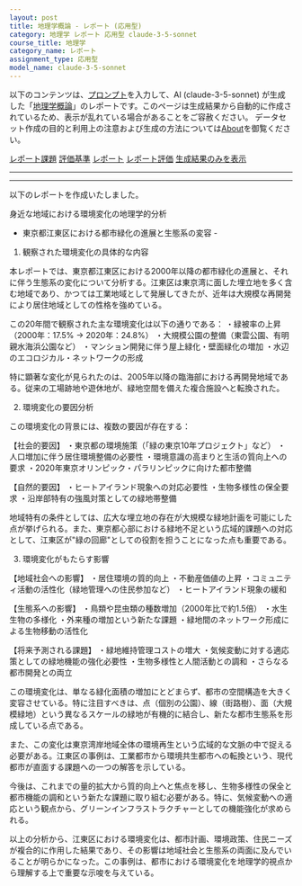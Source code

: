 ```yaml
---
layout: post
title: 地理学概論 - レポート (応用型)
category: 地理学 レポート 応用型 claude-3-5-sonnet
course_title: 地理学
category_name: レポート
assignment_type: 応用型
model_name: claude-3-5-sonnet
---
```


以下のコンテンツは、[プロンプト](https://github.com/takedatoshiyuki/synthetic_assignments/tree/main/generated/地理学/claude-3-5-sonnet/prompt_レポート-応用型.md)を入力して、AI (claude-3-5-sonnet) が生成した「[地理学概論](/contents/地理学/)」のレポートです。このページは生成結果から自動的に作成されているため、表示が乱れている場合があることをご容赦ください。
データセット作成の目的と利用上の注意および生成の方法については[About](/About)を御覧ください。

[レポート課題](../レポート課題-応用型)
[評価基準](../評価基準-応用型)
[レポート](../レポート-応用型)
[レポート評価](../レポート評価-応用型)
[生成結果のみを表示](https://github.com/takedatoshiyuki/synthetic_assignments/tree/main/generated/地理学/claude-3-5-sonnet/レポート-応用型.md)
  

***
***
  
以下のレポートを作成いたしました。

身近な地域における環境変化の地理学的分析
- 東京都江東区における都市緑化の進展と生態系の変容 -

1. 観察された環境変化の具体的な内容

本レポートでは、東京都江東区における2000年以降の都市緑化の進展と、それに伴う生態系の変化について分析する。江東区は東京湾に面した埋立地を多く含む地域であり、かつては工業地域として発展してきたが、近年は大規模な再開発により居住地域としての性格を強めている。

この20年間で観察された主な環境変化は以下の通りである：
・緑被率の上昇（2000年：17.5% → 2020年：24.8%）
・大規模公園の整備（東雲公園、有明親水海浜公園など）
・マンション開発に伴う屋上緑化・壁面緑化の増加
・水辺のエコロジカル・ネットワークの形成

特に顕著な変化が見られたのは、2005年以降の臨海部における再開発地域である。従来の工場跡地や遊休地が、緑地空間を備えた複合施設へと転換された。

2. 環境変化の要因分析

この環境変化の背景には、複数の要因が存在する：

【社会的要因】
・東京都の環境施策（「緑の東京10年プロジェクト」など）
・人口増加に伴う居住環境整備の必要性
・環境意識の高まりと生活の質向上への要求
・2020年東京オリンピック・パラリンピックに向けた都市整備

【自然的要因】
・ヒートアイランド現象への対応必要性
・生物多様性の保全要求
・沿岸部特有の強風対策としての緑地帯整備

地域特有の条件としては、広大な埋立地の存在が大規模な緑地計画を可能にした点が挙げられる。また、東京都心部における緑地不足という広域的課題への対応として、江東区が"緑の回廊"としての役割を担うことになった点も重要である。

3. 環境変化がもたらす影響

【地域社会への影響】
・居住環境の質的向上
・不動産価値の上昇
・コミュニティ活動の活性化（緑地管理への住民参加など）
・ヒートアイランド現象の緩和

【生態系への影響】
・鳥類や昆虫類の種数増加（2000年比で約1.5倍）
・水生生物の多様化
・外来種の増加という新たな課題
・緑地間のネットワーク形成による生物移動の活性化

【将来予測される課題】
・緑地維持管理コストの増大
・気候変動に対する適応策としての緑地機能の強化必要性
・生物多様性と人間活動との調和
・さらなる都市開発との両立

この環境変化は、単なる緑化面積の増加にとどまらず、都市の空間構造を大きく変容させている。特に注目すべきは、点（個別の公園）、線（街路樹）、面（大規模緑地）という異なるスケールの緑地が有機的に結合し、新たな都市生態系を形成している点である。

また、この変化は東京湾岸地域全体の環境再生という広域的な文脈の中で捉える必要がある。江東区の事例は、工業都市から環境共生都市への転換という、現代都市が直面する課題への一つの解答を示している。

今後は、これまでの量的拡大から質的向上へと焦点を移し、生物多様性の保全と都市機能の調和という新たな課題に取り組む必要がある。特に、気候変動への適応という観点から、グリーンインフラストラクチャーとしての機能強化が求められる。

以上の分析から、江東区における環境変化は、都市計画、環境政策、住民ニーズが複合的に作用した結果であり、その影響は地域社会と生態系の両面に及んでいることが明らかになった。この事例は、都市における環境変化を地理学的視点から理解する上で重要な示唆を与えている。
